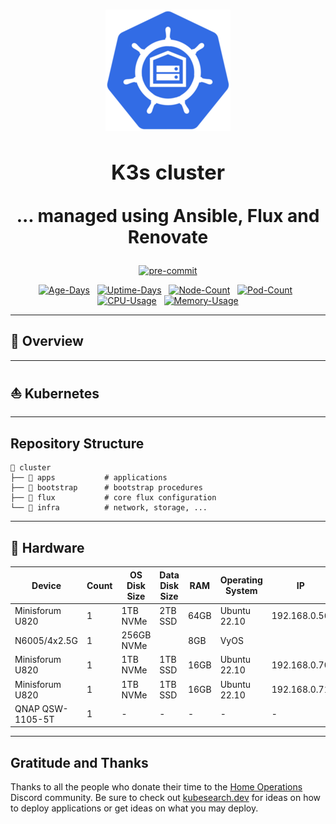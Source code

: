 <h1 align="center"><div align="center">

<img src="docs/src/assets/logo.png" align="center" width="200px" height="194px"/>

### K3s cluster

... managed using Ansible, Flux and Renovate

</div>
</h1>

<div align="center">

[![pre-commit](https://img.shields.io/badge/pre--commit-enabled-brightgreen?logo=pre-commit&logoColor=white&style=for-the-badge&logo-pre-commit)](https://github.com/pre-commit/pre-commit "
Precommit status")

</div>


<div align="center">

[![Age-Days](https://img.shields.io/endpoint?url=https%3A%2F%2Fkromgo.k3s.alexsaphir.com%2Fquery%3Fformat%3Dendpoint%26metric%3Dcluster_age_days&style=flat-square&label=Age)](https://github.com/kashalls/kromgo/)
&nbsp;
[![Uptime-Days](https://img.shields.io/endpoint?url=https%3A%2F%2Fkromgo.k3s.alexsaphir.com%2Fquery%3Fformat%3Dendpoint%26metric%3Dcluster_uptime_days&style=flat-square&label=Uptime)](https://github.com/kashalls/kromgo/)
&nbsp;
[![Node-Count](https://img.shields.io/endpoint?url=https%3A%2F%2Fkromgo.k3s.alexsaphir.com%2Fquery%3Fformat%3Dendpoint%26metric%3Dcluster_node_count&style=flat-square&label=Nodes)](https://github.com/kashalls/kromgo/)
&nbsp;
[![Pod-Count](https://img.shields.io/endpoint?url=https%3A%2F%2Fkromgo.k3s.alexsaphir.com%2Fquery%3Fformat%3Dendpoint%26metric%3Dcluster_pod_count&style=flat-square&label=Pods)](https://github.com/kashalls/kromgo/)
&nbsp;
[![CPU-Usage](https://img.shields.io/endpoint?url=https%3A%2F%2Fkromgo.k3s.alexsaphir.com%2Fquery%3Fformat%3Dendpoint%26metric%3Dcluster_cpu_usage&style=flat-square&label=CPU)](https://github.com/kashalls/kromgo/)
&nbsp;
[![Memory-Usage](https://img.shields.io/endpoint?url=https%3A%2F%2Fkromgo.k3s.alexsaphir.com%2Fquery%3Fformat%3Dendpoint%26metric%3Dcluster_memory_usage&style=flat-square&label=Memory)](https://github.com/kashalls/kromgo/)

</div>


---

## 📖 Overview

---

## ⛵ Kubernetes

---

## Repository Structure

```
📁 cluster  
├── 📁 apps           # applications
├── 📁 bootstrap      # bootstrap procedures
├── 📁 flux           # core flux configuration
└── 📁 infra          # network, storage, ...
```

---

## 🔧 Hardware

| Device           | Count | OS Disk Size | Data Disk Size | RAM  | Operating System | IP           | Purpose            |
|------------------|-------|--------------|----------------|------|------------------|--------------|--------------------|
| Minisforum U820  | 1     | 1TB NVMe     | 2TB SSD        | 64GB | Ubuntu 22.10     | 192.168.0.56 |                    |
| N6005/4x2.5G     | 1     | 256GB NVMe   |                | 8GB  | VyOS             |              | Router             |
| Minisforum U820  | 1     | 1TB NVMe     | 1TB SSD        | 16GB | Ubuntu 22.10     | 192.168.0.70 | Kubernetes Control |
| Minisforum U820  | 1     | 1TB NVMe     | 1TB SSD        | 16GB | Ubuntu 22.10     | 192.168.0.71 | Kubernetes Worker  |
| QNAP QSW-1105-5T | 1     | -            | -              | -    | -                | -            | 2.5Gb Switch       |

---

## Gratitude and Thanks

Thanks to all the people who donate their time to the [Home Operations](https://discord.gg/home-operations) Discord
community. Be sure to check out [kubesearch.dev](https://kubesearch.dev/) for ideas on how to deploy applications or get
ideas on what you may deploy.
